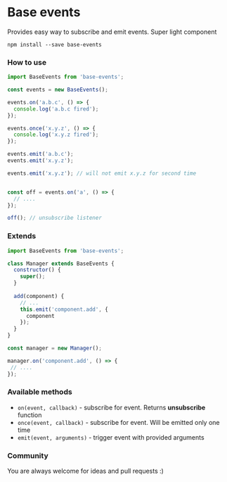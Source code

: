 # Base events

Provides easy way to subscribe and emit events. Super light component

`npm install --save base-events`
 
### How to use

```js
import BaseEvents from 'base-events';

const events = new BaseEvents();

events.on('a.b.c', () => {
  console.log('a.b.c fired');
});

events.once('x.y.z', () => {
  console.log('x.y.z fired');
});

events.emit('a.b.c');
events.emit('x.y.z');

events.emit('x.y.z'); // will not emit x.y.z for second time


const off = events.on('a', () => {
  // ....
});

off(); // unsubscribe listener
```

### Extends

```js
import BaseEvents from 'base-events';

class Manager extends BaseEvents {
  constructor() {
    super();
  }
  
  add(component) {
    // ...
    this.emit('component.add', {
      component
    });
  }
}

const manager = new Manager();

manager.on('component.add', () => {
 // ....
});
```

### Available methods

- `on(event, callback)` - subscribe for event. Returns **unsubscribe** function
- `once(event, callback)` - subscribe for event. Will be emitted only one time
- `emit(event, arguments)` - trigger event with provided arguments


### Community
You are always welcome for ideas and pull requests :)

